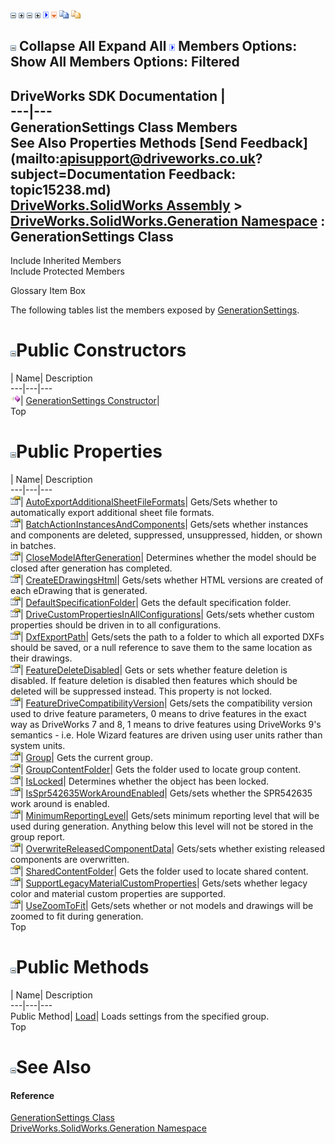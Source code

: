 ![](dotnetimages/collapse.gif) ![](dotnetimages/expand.gif) ![](dotnetimages/collapse.gif) ![](dotnetimages/expand.gif) ![](dotnetimages/drpdown.gif) ![](dotnetimages/drpdown_orange.gif) ![](dotnetimages/copycode.gif) ![](dotnetimages/copycodeHighlight.gif)

![](dotnetimages/collapse.gif) Collapse All Expand All ![](dotnetimages/drpdown.gif) Members Options: Show All  Members Options: Filtered   
---  
DriveWorks SDK Documentation  |   
---|---  
GenerationSettings Class Members   
See Also Properties Methods [Send Feedback](mailto:apisupport@driveworks.co.uk?subject=Documentation Feedback: topic15238.md)  
[DriveWorks.SolidWorks Assembly](topic13342.md) > [DriveWorks.SolidWorks.Generation Namespace](topic15094.md) : GenerationSettings Class  
---  
  
Include Inherited Members    
Include Protected Members  


Glossary Item Box

The following tables list the members exposed by [GenerationSettings](topic15238.md).

# ![](dotnetimages/collapse.gif)Public Constructors

| Name| Description  
---|---|---  
![Public Constructor](dotnetimages/publicConstructor.gif)| [GenerationSettings Constructor](topic15244.md)|   
Top

# ![](dotnetimages/collapse.gif)Public Properties

| Name| Description  
---|---|---  
![Public Property](dotnetimages/publicProperty.gif)| [AutoExportAdditionalSheetFileFormats](topic15246.md)| Gets/Sets whether to automatically export additional sheet file formats.   
![Public Property](dotnetimages/publicProperty.gif)| [BatchActionInstancesAndComponents](topic15247.md)| Gets/sets whether instances and components are deleted, suppressed, unsuppressed, hidden, or shown in batches.   
![Public Property](dotnetimages/publicProperty.gif)| [CloseModelAfterGeneration](topic15248.md)| Determines whether the model should be closed after generation has completed.   
![Public Property](dotnetimages/publicProperty.gif)| [CreateEDrawingsHtml](topic15249.md)| Gets/sets whether HTML versions are created of each eDrawing that is generated.   
![Public Property](dotnetimages/publicProperty.gif)| [DefaultSpecificationFolder](topic15250.md)| Gets the default specification folder.   
![Public Property](dotnetimages/publicProperty.gif)| [DriveCustomPropertiesInAllConfigurations](topic15251.md)| Gets/sets whether custom properties should be driven in to all configurations.   
![Public Property](dotnetimages/publicProperty.gif)| [DxfExportPath](topic15252.md)| Gets/sets the path to a folder to which all exported DXFs should be saved, or a null reference to save them to the same location as their drawings.   
![Public Property](dotnetimages/publicProperty.gif)| [FeatureDeleteDisabled](topic15253.md)| Gets or sets whether feature deletion is disabled. If feature deletion is disabled then features which should be deleted will be suppressed instead. This property is not locked.   
![Public Property](dotnetimages/publicProperty.gif)| [FeatureDriveCompatibilityVersion](topic15254.md)| Gets/sets the compatibility version used to drive feature parameters, 0 means to drive features in the exact way as DriveWorks 7 and 8, 1 means to drive features using DriveWorks 9's semantics - i.e. Hole Wizard features are driven using user units rather than system units.   
![Public Property](dotnetimages/publicProperty.gif)| [Group](topic15255.md)| Gets the current group.   
![Public Property](dotnetimages/publicProperty.gif)| [GroupContentFolder](topic15256.md)| Gets the folder used to locate group content.   
![Public Property](dotnetimages/publicProperty.gif)| [IsLocked](topic15257.md)| Determines whether the object has been locked.   
![Public Property](dotnetimages/publicProperty.gif)| [IsSpr542635WorkAroundEnabled](topic15258.md)| Gets/sets whether the SPR542635 work around is enabled.   
![Public Property](dotnetimages/publicProperty.gif)| [MinimumReportingLevel](topic15259.md)| Gets/sets minimum reporting level that will be used during generation. Anything below this level will not be stored in the group report.   
![Public Property](dotnetimages/publicProperty.gif)| [OverwriteReleasedComponentData](topic15260.md)| Gets/sets whether existing released components are overwritten.   
![Public Property](dotnetimages/publicProperty.gif)| [SharedContentFolder](topic15261.md)| Gets the folder used to locate shared content.   
![Public Property](dotnetimages/publicProperty.gif)| [SupportLegacyMaterialCustomProperties](topic15262.md)| Gets/sets whether legacy color and material custom properties are supported.   
![Public Property](dotnetimages/publicProperty.gif)| [UseZoomToFit](topic15263.md)| Gets/sets whether or not models and drawings will be zoomed to fit during generation.   
Top

# ![](dotnetimages/collapse.gif)Public Methods

| Name| Description  
---|---|---  
Public Method| [Load](topic15245.md)| Loads settings from the specified group.   
Top

# ![](dotnetimages/collapse.gif)See Also

#### Reference

[GenerationSettings Class](topic15238.md)   
[DriveWorks.SolidWorks.Generation Namespace](topic15094.md)



